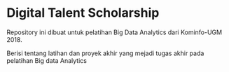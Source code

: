 # Digital Talent Scholarship
Repository ini dibuat untuk pelatihan Big Data Analytics dari Kominfo-UGM 2018.

Berisi tentang latihan dan proyek akhir yang mejadi tugas akhir pada pelatihan Big data Analytics

